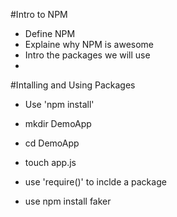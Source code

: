#Intro to NPM

* Define NPM
* Explaine why NPM is awesome
* Intro the packages we will use
*

#Intalling and Using Packages

* Use 'npm install'
* mkdir DemoApp
* cd DemoApp
* touch app.js


* use 'require()' to inclde a package
* use npm install faker 
